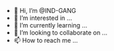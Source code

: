 - 👋 Hi, I’m @IND-GANG
- 👀 I’m interested in ...
- 🌱 I’m currently learning ...
- 💞️ I’m looking to collaborate on ...
- 📫 How to reach me ...

<!---
IND-GANG/IND-GANG is a ✨ special ✨ repository because its `README.md` (this file) appears on your GitHub profile.
You can click the Preview link to take a look at your changes.
--->
